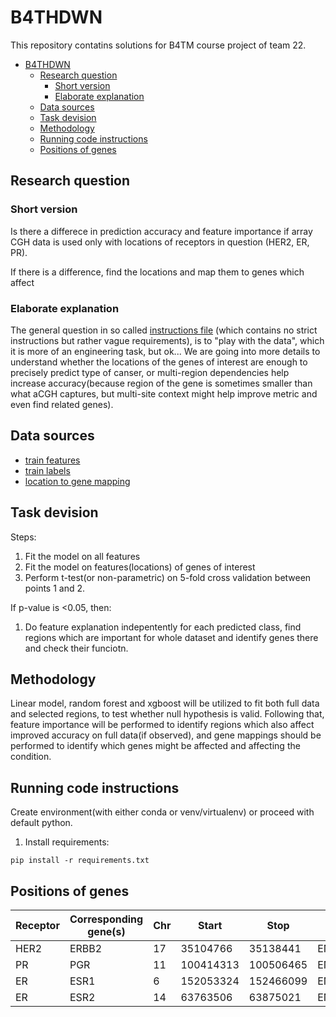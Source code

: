 # B4THDWN

This repository contatins solutions for B4TM course project of team 22.

- [B4THDWN](#b4thdwn)
  - [Research question](#research-question)
    - [Short version](#short-version)
    - [Elaborate explanation](#elaborate-explanation)
  - [Data sources](#data-sources)
  - [Task devision](#task-devision)
  - [Methodology](#methodology)
  - [Running code instructions](#running-code-instructions)
  - [Positions of genes](#positions-of-genes)

## Research question
### Short version
Is there a differece in prediction accuracy and feature importance if array CGH data is used only with locations of receptors in question (HER2, ER, PR). 

If there is a difference, find the locations and map them to genes which affect 
### Elaborate explanation
The general question in so called [instructions file](https://canvas.vu.nl/courses/75132/files/7501567?wrap=1) (which contains no strict instructions but rather vague requirements), is to "play with the data", which it is more of an engineering task, but ok... We are going into more details to understand whether the locations of the genes of interest are enough to precisely predict type of canser, or multi-region dependencies help increase accuracy(because region of the gene is sometimes smaller than what aCGH captures, but multi-site context might help improve metric and even find related genes).

## Data sources
* [train features](https://canvas.vu.nl/courses/75132/files/7501496/preview)
* [train labels](https://canvas.vu.nl/courses/75132/files/7501475/preview)
* [location to gene mapping](https://canvas.vu.nl/courses/75132/files/7501551?wrap=1)

## Task devision

Steps:
 1. Fit the model on all features
 2. Fit the model on features(locations) of genes of interest
 3. Perform t-test(or non-parametric) on 5-fold cross validation between points 1 and 2.
      
If p-value is <0.05, then:

  1. Do feature explanation indepentently for each predicted class, find regions which are important for whole dataset and identify genes there and check their funciotn.

## Methodology
Linear model, random forest and xgboost will be utilized to fit both full data and selected regions, to test whether null hypothesis is valid. Following that, feature importance will be performed to identify regions which also affect improved accuracy on full data(if observed), and gene mappings should be performed to identify which genes might be affected and affecting the condition.

## Running code instructions
Create environment(with  either conda or venv/virtualenv) or proceed with default python.

1. Install requirements:
```
pip install -r requirements.txt
```

## Positions of genes

| Receptor | Corresponding gene(s) | Chr | Start | Stop | EnsID | Inside regions |
|---|---|---|---|---|---|---|
|HER2|ERBB2|17|35104766|35138441|ENSG00000141736|1|
|PR|PGR|11|100414313|100506465|ENSG00000082175|1|
|ER|ESR1|6|152053324|152466099|ENSG00000091831|3|
|ER|ESR2|14|63763506|63875021|ENSG00000140009|1|